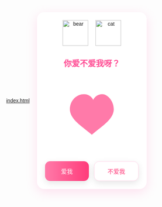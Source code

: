 [index.html](https://github.com/user-attachments/files/22336310/index.html)
<!doctype html>
<html lang="zh-CN">
<head>
  <meta charset="utf-8" />
  <meta name="viewport" content="width=device-width,initial-scale=1,maximum-scale=1,user-scalable=no" />
  <title>小可爱测验</title>
  <style>
    *{box-sizing:border-box;margin:0;padding:0}
    html,body{height:100%}
    body{font-family: "Comic Sans MS", "幼圆", "PingFang SC", sans-serif;
         display:flex;align-items:center;justify-content:center;
         background:linear-gradient(180deg,#fff0f6,#ffe4f1);
         background-image:url('https://png.pngtree.com/png-clipart/20210309/original/pngtree-cute-hand-drawn-pink-love-heart-pattern-background-png-image_5982631.jpg');
         background-size:cover;}
    .wrap{width:100%;max-width:520px;padding:20px}
    .card{background:rgba(255,255,255,0.9);border-radius:20px;
          box-shadow:0 8px 30px rgba(255,105,180,0.2);
          padding:22px;text-align:center;position:relative;overflow:hidden}
    h1{font-size:22px;margin-bottom:16px;color:#ff4d94}
    .illustrations{display:flex;justify-content:center;gap:20px;margin-bottom:10px}
    .illustrations img{width:70px;height:70px}
    .heart-area{height:220px;display:flex;align-items:center;justify-content:center;position:relative;overflow:hidden;margin:10px 0}
    svg.heart{width:120px;height:120px;transition:transform .35s ease}
    .btn-row{display:flex;gap:14px;justify-content:center;margin-top:18px}
    button{padding:14px 18px;border-radius:14px;border:0;font-size:16px;
           box-shadow:0 6px 18px rgba(0,0,0,0.1);flex:1;min-width:120px;cursor:pointer}
    .btn-love{background:linear-gradient(90deg,#ff7aa9,#ff3b7a);color:white}
    .btn-not{background:#fff;border:1px solid #ffd3e7;color:#ff3b7a}
    .overlay{position:fixed;left:0;top:0;right:0;bottom:0;
             display:none;align-items:center;justify-content:center;
             background:rgba(0,0,0,0.45);z-index:60}
    .overlay.show{display:flex}
    .modal{width:90%;max-width:420px;background:white;border-radius:18px;padding:24px;text-align:center}
    .modal h2{color:#ff3b7a;margin-bottom:12px;font-size:20px}
    .modal .cute-img{margin-top:10px}
    .modal .cute-img img{width:80px}
  </style>
</head>
<body>
  <div class="wrap">
    <div class="card">
      <div class="illustrations">
        <img src="https://cdn-icons-png.flaticon.com/512/616/616408.png" alt="bear"/>
        <img src="https://cdn-icons-png.flaticon.com/512/616/616430.png" alt="cat"/>
      </div>
      <h1>你爱不爱我呀？</h1>
      <div class="heart-area" id="heartArea">
        <svg class="heart" id="heartSvg" viewBox="0 0 32 29.6" xmlns="http://www.w3.org/2000/svg">
          <path id="heartPath" d="M23.6 0c-2.9 0-5.4 1.7-6.6 4.1C15.8 1.7 13.3 0 10.4 0 4.6 0 0 4.9 0 10.9c0 7.6 9 12.6 16 18.7 7-6.1 16-11.1 16-18.7C32 4.9 27.4 0 23.6 0z" fill="#ff7aa9"/>
        </svg>
      </div>
      <div class="btn-row">
        <button id="loveBtn" class="btn-love">爱我</button>
        <button id="notBtn" class="btn-not">不爱我</button>
      </div>
    </div>
  </div>

  <div class="overlay" id="overlay">
    <div class="modal">
      <h2>再选一次吧~</h2>
      <p>这回只能选：</p>
      <div style="display:flex;gap:10px;margin-top:16px;">
        <button id="secondLove" class="btn-love" style="flex:1">爱我</button>
        <button id="extraLove" class="btn-love" style="flex:1;background:linear-gradient(90deg,#ffd166,#ff6b6b);color:#fff">特别爱我</button>
      </div>
      <div class="cute-img">
        <img src="https://cdn-icons-png.flaticon.com/512/616/616408.png" alt="bear cute"/>
      </div>
    </div>
  </div>

  <script>
    (function(){
      const loveBtn = document.getElementById('loveBtn');
      const notBtn = document.getElementById('notBtn');
      const heartSvg = document.getElementById('heartSvg');
      const overlay = document.getElementById('overlay');
      const secondLove = document.getElementById('secondLove');
      const extraLove = document.getElementById('extraLove');
      let notCount = 0;

      function animateHeartBig(scale=2){
        heartSvg.style.transition = 'transform 400ms ease';
        heartSvg.style.transform = `scale(${scale})`;
        setTimeout(()=>{ heartSvg.style.transform = ''; }, 1000);
      }

      loveBtn.addEventListener('click', ()=>{ animateHeartBig(2.2); });
      notBtn.addEventListener('click', ()=>{
        notCount++;
        loveBtn.style.transform = `scale(${1 + 0.25*notCount})`;
        loveBtn.style.transition = 'transform 220ms ease';
        if(notCount >= 5){ setTimeout(()=>{ overlay.classList.add('show'); }, 400); notCount=0; loveBtn.style.transform = ''; }
      });

      secondLove.addEventListener('click', ()=>{ overlay.classList.remove('show'); animateHeartBig(2.4); });
      extraLove.addEventListener('click', ()=>{ overlay.classList.remove('show'); animateHeartBig(3); });
    })();
  </script>
</body>
</html>
